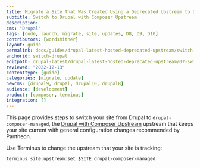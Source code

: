 ```yaml
---
title: Migrate a Site That Was Created Using a Deprecated Upstream to Drupal:latest
subtitle: Switch to Drupal with Composer Upstream
description: 
cms: "Drupal"
tags: [code, launch, migrate, site, updates, D8, D9, D10]
contributors: [wordsmither]
layout: guide
permalink: docs/guides/drupal-latest-hosted-deprecated-upstream/switch-drupal
anchorid: switch-drupal
editpath: drupal-latest/drupal-latest-hosted-deprecated-upstream/07-switch-drupal.md
reviewed: "2022-12-13"
contenttype: [guide]
categories: [migrate, update]
newcms: [drupal9, drupal, drupal10, drupal8]
audience: [development]
product: [composer, terminus]
integration: []
---
```


This page provides steps to switch your site from Drupal to `drupal-composer-managed`, the [Drupal with Composer Upstream](/guides/integrated-composer#get-started-with-integrated-composer) upstream that keeps your site current with general configuration changes recommended by Pantheon.

Use Terminus to change the upstream that your site is tracking:

```bash{promptUser:user}
terminus site:upstream:set $SITE drupal-composer-managed
```